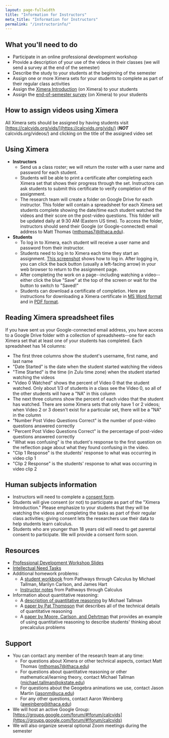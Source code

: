 ```yaml
---
layout: page-fullwidth
title: "Information for Instructors"
meta_title: "Information for Instructors"
permalink: "/instructorinfo/"
---
```


What you'll need to do
-----------------------
- Participate in an online professional development workshop
- Provide a description of your use of the videos in their classes (we will send a survey at the end of the semester)
- Describe the study to your students at the beginning of the semester
- Assign one or more Ximera sets for your students to complete as part of their regular class activities
- Assign the [Ximera Introduction](https://ximera.osu.edu/calcvids2019/intro/intro) (on Ximera) to your students
- Assign the [end-of-semester survey](https://ximera.osu.edu/calcvids2019/survey/survey) (on Ximera) to your students


How to assign videos using Ximera
----------------------------------
All Ximera sets should be assigned by having students visit [https://calcvids.org/vids/](https://calcvids.org/vids/) (**_NOT_** calcvids.org/videos/) and clicking on the title of the assigned video set


Using Ximera
---------------
 - **Instructors**
   - Send us a class roster; we will return the roster with a user name and password for each student.
   - Students will be able to print a certificate after completing each Ximera set that shows their progress through the set. Instructors can ask students to submit this certificate to verify completion of the assignment.
   - The research team will create a folder on Google Drive for each instructor. This folder will contain a spreadsheet for each Ximera set students complete showing the date/time each student watched the videos and their score on the post-video questions. This folder will be updated daily at 9:30 AM (Eastern US time). To access the folder, instructors should send their Google (or Google-connected) email address to Matt Thomas (<mthomas7@ithaca.edu>).
 - **Students**
   - To log in to Ximera, each student will receive a user name and password from their instructor.
   - Students need to log in to Ximera each time they start an assignment. [This screenshot](Logging_in_to_Ximera.png) shows how to log in. After logging in, you can click the back button (usually a left-facing arrow) in your web browser to return to the assignment page.
   - After completing the work on a page--including watching a video--either click the blue "Save" at the top of the screen or wait for the button to switch to "Saved!"
   - Students can download a certificate of completion. Here are instructions for downloading a Ximera certificate in [MS Word format](Ximera_Certificate_Instructions.docx) and in [PDF format](Ximera_Certificate_Instructions.pdf).


Reading Ximera spreadsheet files
--------------------
If you have sent us your Google-connected email address, you have access to a Google Drive folder with a collection of spreadsheets--one for each Ximera set that at least one of your students has completed. Each spreadsheet has 14 columns:
 - The first three columns show the student's username, first name, and last name
- "Date Started" is the date when the student started watching the videos
- "Time Started" is the time (in Zulu time zone) when the student started watching the videos
 - "Video 0 Watched" shows the percent of Video 0 that the student watched. Only about 1/3 of students in a class see the Video 0, so all of the other students will have a "NA" in this column
 - The next three columns show the percent of each video that the student has watched. There are some Ximera sets that only have 1 or 2 videos; when Video 2 or 3 doesn't exist for a particular set, there will be a "NA" in the column
- "Number Post Video Questions Correct" is the number of post-video questions answered correctly
- "Percent Post Video Questions Correct" is the percentage of post-video questions answered correctly
- "What was confusing" is the student's response to the first question on the reflection page about what they found confusing in the video.
- "Clip 1 Response" is the students' response to what was occurring in video clip 1
- "Clip 2 Response" is the students' response to what was occurring in video clip 2


Human subjects information
--------------------------
- Instructors will need to complete a [consent form](Instructor_Informed_Consent-Fillable.pdf).
- Students will give consent (or not) to participate as part of the "Ximera Introduction." Please emphasize to your students that they will be watching the videos and completing the tasks as part of their regular class activities; giving consent lets the researchers use their data to help students learn calculus.
- Students who are younger than 18 years old will need to get parental consent to participate. We will provide a consent form soon.


Resources
---------
- [Professional Development Workshop Slides](Professional_Development.pptx)
- [Intellectual Need Tasks](Intellectual_Need_Tasks.docx)
- Additional homework problems:
  - A [student workbook](Pathways_Calculus_Student.pdf) from Pathways through Calculus by Michael Tallman, Marilyn Carlson, and James Hart
  - [Instructor notes](Pathways_Calculus_Instructor.pdf) from Pathways through Calculus
- Information about quantitative reasoning:
  - A [description of quantitative reasoning](Quantitative_and_Covariational_Reasoning.pdf) by Michael Tallman
  - A [paper by Pat Thompson](http://bit.ly/18OpUu0) that describes all of the technical details of quantitative reasoning
  - A [paper by Moore, Carlson, and Oehrtman](http://sigmaa.maa.org/rume/crume2009/Moore1_LONG.pdf) that provides an example of using quantitative reasoning to describe students' thinking about precalculus problems


Support
-------
- You can contact any member of the research team at any time:
  - For questions about Ximera or other technical aspects, contact Matt Thomas (<mthomas7@ithaca.edu>)
  - For questions about quantitative reasoning or other mathematical/learning theory, contact Michael Tallman (<michael.tallman@okstate.edu>)
  - For questions about the Geogebra animations we use, contact Jason Martin (<jasonm@uca.edu>)
  - For any other questions, contact Aaron Weinberg (<aweinberg@ithaca.edu>)
- We will host an active Google Group: [https://groups.google.com/forum/#!forum/calcvids](https://groups.google.com/forum/#!forum/calcvids)
- We will also organize several optional Zoom meetings during the semester
